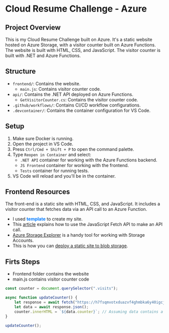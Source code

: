 # Cloud Resume Challenge - Azure

## Project Overview

This is my Cloud Resume Challenge built on Azure. It's a static website hosted on Azure Storage, with a visitor counter built on Azure Functions. The website is built with HTML, CSS, and JavaScript. The visitor counter is built with .NET and Azure Functions.

## Structure

- `frontend/`: Contains the website.
  - `main.js`: Contains visitor counter code.
- `api/`: Contains the .NET API deployed on Azure Functions.
  - `GetVisitorCounter.cs`: Contains the visitor counter code.
- `.github/workflows/`: Contains CI/CD workflow configurations.
- `.devcontainer/`: Contains the container configuration for VS Code.

## Setup

1. Make sure Docker is running.
2. Open the project in VS Code.
3. Press `Ctrl/Cmd + Shift + P` to open the command palette.
4. Type `Reopen in Container` and select:
   - `.NET API` container for working with the Azure Functions backend.
   - `JS Frontend` container for working with the frontend.
   - `Tests` container for running tests.
5. VS Code will reload and you'll be in the container.

## Frontend Resources

The front-end is a static site with HTML, CSS, and JavaScript. It includes a visitor counter that fetches data via an API call to an Azure Function.

- I used **<span style="color:#007bff">template</span>** to create my site.
- This [article](https://www.digitalocean.com/community/tutorials/how-to-use-the-javascript-fetch-api-to-get-data) explains how to use the JavaScript Fetch API to make an API call.
- [Azure Storage Explorer](https://azure.microsoft.com/en-us/products/storage/storage-explorer/) is a handy tool for working with Storage Accounts.
- This is how you can [deploy a static site to blob storage](https://learn.microsoft.com/en-us/azure/storage/blobs/storage-blob-static-website-host).


## Firts Steps

- Frontend folder contains the website
- main.js contains visitor counter code

```js
const counter = document.querySelector(".visits");

async function updateCounter() {
    let response = await fetch("https://h7fsqmvotxduazvf4ghmbka6y40igcjx.lambda-url.us-east-1.on.aws/");
    let data = await response.json();
    counter.innerHTML = `${data.counter}`; // Assuming data contains a "counter" key
}

updateCounter();
```
